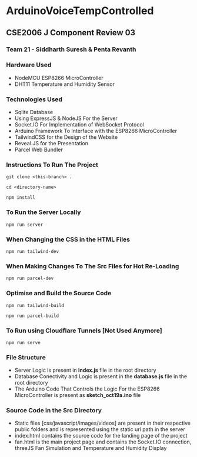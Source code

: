 # ArduinoVoiceTempControlled
## CSE2006 J Component Review 03
### Team 21 - Siddharth Suresh & Penta Revanth

### Hardware Used
* NodeMCU ESP8266 MicroController
* DHT11 Temperature and Humidity Sensor

### Technologies Used
* Sqlite Database
* Using ExpressJS & NodeJS For the Server
* Socket.IO For Implementation of WebSocket Protocol
* Arduino Framework To Interface with the ESP8266 MicroController
* TailwindCSS for the Design of the Website
* Reveal.JS for the Presentation
* Parcel Web Bundler

### Instructions To Run The Project

```
git clone <this-branch> .
```
```
cd <directory-name>
```
```
npm install
```

### To Run the Server Locally
```
npm run server
```

### When Changing the CSS in the HTML Files
```
npm run tailwind-dev
```
### When Making Changes To The Src Files for Hot Re-Loading
```
npm run parcel-dev
```

### Optimise and Build the Source Code
```
npm run tailwind-build
```
```
npm run parcel-build
```

### To Run using Cloudflare Tunnels [Not Used Anymore]
```
npm run serve
```

### File Structure
* Server Logic is present in **index.js** file in the root directory
* Database Conectivity and Logic is present in the **database.js** file in the root directory
* The Arduino Code That Controls the Logic For the ESP8266 MicroController is present as **sketch_oct19a.ino** file

### Source Code in the Src Directory
* Static files [css/javascript/images/videos] are present in their respective public folders and is represented using the static url path in the server
* index.html contains the source code for the landing page of the project
* fan.html is the main project page and contains the Socket.IO connection, threeJS Fan Simulation and Temperature and Humidity Display
